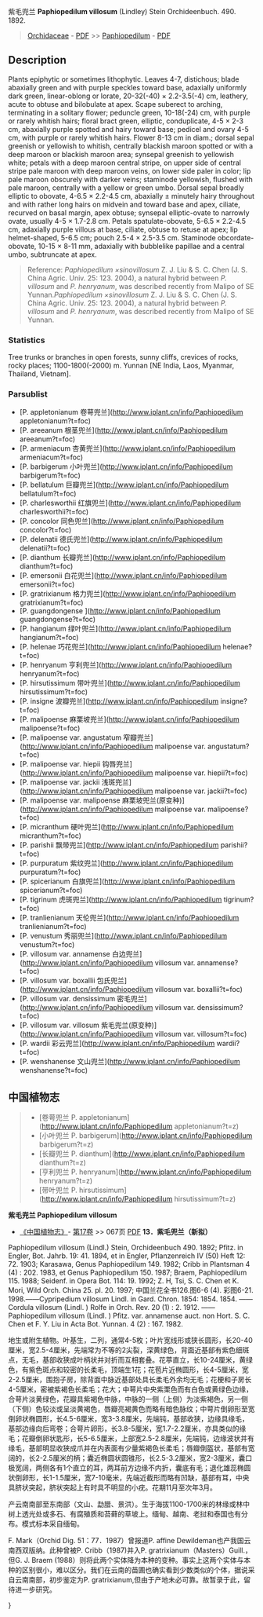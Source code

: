 紫毛兜兰 **Paphiopedilum villosum** (Lindley) Stein Orchideenbuch. 490. 1892.

> [Orchidaceae](http://www.iplant.cn/info/Orchidaceae?t=foc) - [PDF](http://www.iplant.cn/foc/pdf/Orchidaceae.pdf) >> [Paphiopedilum](http://www.iplant.cn/info/Paphiopedilum?t=foc) - [PDF](http://www.iplant.cn/foc/pdf/Paphiopedilum.pdf)
## Description

Plants epiphytic or sometimes lithophytic. Leaves 4-7, distichous; blade abaxially green and with purple speckles toward base, adaxially uniformly dark green, linear-oblong or lorate, 20-32(-40) × 2.2-3.5(-4) cm, leathery, acute to obtuse and bilobulate at apex. Scape suberect to arching, terminating in a solitary flower; peduncle green, 10-18(-24) cm, with purple or rarely whitish hairs; floral bract green, elliptic, conduplicate, 4-5 × 2-3 cm, abaxially purple spotted and hairy toward base; pedicel and ovary 4-5 cm, with purple or rarely whitish hairs. Flower 8-13 cm in diam.; dorsal sepal greenish or yellowish to whitish, centrally blackish maroon spotted or with a deep maroon or blackish maroon area; synsepal greenish to yellowish white; petals with a deep maroon central stripe, on upper side of central stripe pale maroon with deep maroon veins, on lower side paler in color; lip pale maroon obscurely with darker veins; staminode yellowish, flushed with pale maroon, centrally with a yellow or green umbo. Dorsal sepal broadly elliptic to obovate, 4-6.5 × 2.2-4.5 cm, abaxially ± minutely hairy throughout and with rather long hairs on midvein and toward base and apex, ciliate, recurved on basal margin, apex obtuse; synsepal elliptic-ovate to narrowly ovate, usually 4-5 × 1.7-2.8 cm. Petals spatulate-obovate, 5-6.5 × 2.2-4.5 cm, adaxially purple villous at base, ciliate, obtuse to retuse at apex; lip helmet-shaped, 5-6.5 cm; pouch 2.5-4 × 2.5-3.5 cm. Staminode obcordate-obovate, 10-15 × 8-11 mm, adaxially with bubblelike papillae and a central umbo, subtruncate at apex.

> Reference: 
>*Paphiopedilum ×sinovillosum* Z. J. Liu & S. C. Chen (J. S. China Agric. Univ. 25: 123. 2004), a natural hybrid between *P. villosum* and *P. henryanum*, was described recently from Malipo of SE Yunnan.*Paphiopedilum ×sinovillosum* Z. J. Liu & S. C. Chen (J. S. China Agric. Univ. 25: 123. 2004), a natural hybrid between *P. villosum* and *P. henryanum*, was described recently from Malipo of SE Yunnan.

### Statistics
Tree trunks or branches in open forests, sunny cliffs, crevices of rocks, rocky places; 1100-1800(-2000) m. Yunnan [NE India, Laos, Myanmar, Thailand, Vietnam].

### Parsublist

* [P.  appletonianum  卷萼兜兰](http://www.iplant.cn/info/Paphiopedilum appletonianum?t=foc)
* [P.  areeanum  根茎兜兰](http://www.iplant.cn/info/Paphiopedilum areeanum?t=foc)
* [P.  armeniacum  杏黄兜兰](http://www.iplant.cn/info/Paphiopedilum armeniacum?t=foc)
* [P.  barbigerum  小叶兜兰](http://www.iplant.cn/info/Paphiopedilum barbigerum?t=foc)
* [P.  bellatulum  巨瓣兜兰](http://www.iplant.cn/info/Paphiopedilum bellatulum?t=foc)
* [P.  charlesworthii  红旗兜兰](http://www.iplant.cn/info/Paphiopedilum charlesworthii?t=foc)
* [P.  concolor  同色兜兰](http://www.iplant.cn/info/Paphiopedilum concolor?t=foc)
* [P.  delenatii  德氏兜兰](http://www.iplant.cn/info/Paphiopedilum delenatii?t=foc)
* [P.  dianthum  长瓣兜兰](http://www.iplant.cn/info/Paphiopedilum dianthum?t=foc)
* [P.  emersonii  白花兜兰](http://www.iplant.cn/info/Paphiopedilum emersonii?t=foc)
* [P.  gratrixianum  格力兜兰](http://www.iplant.cn/info/Paphiopedilum gratrixianum?t=foc)
* [P.  guangdongense  ](http://www.iplant.cn/info/Paphiopedilum guangdongense?t=foc)
* [P.  hangianum  绿叶兜兰](http://www.iplant.cn/info/Paphiopedilum hangianum?t=foc)
* [P.  helenae  巧花兜兰](http://www.iplant.cn/info/Paphiopedilum helenae?t=foc)
* [P.  henryanum  亨利兜兰](http://www.iplant.cn/info/Paphiopedilum henryanum?t=foc)
* [P.  hirsutissimum  带叶兜兰](http://www.iplant.cn/info/Paphiopedilum hirsutissimum?t=foc)
* [P.  insigne  波瓣兜兰](http://www.iplant.cn/info/Paphiopedilum insigne?t=foc)
* [P.  malipoense  麻栗坡兜兰](http://www.iplant.cn/info/Paphiopedilum malipoense?t=foc)
* [P.  malipoense var. angustatum  窄瓣兜兰](http://www.iplant.cn/info/Paphiopedilum malipoense var. angustatum?t=foc)
* [P.  malipoense var. hiepii  钩唇兜兰](http://www.iplant.cn/info/Paphiopedilum malipoense var. hiepii?t=foc)
* [P.  malipoense var. jackii  浅斑兜兰](http://www.iplant.cn/info/Paphiopedilum malipoense var. jackii?t=foc)
* [P.  malipoense var. malipoense  麻栗坡兜兰(原变种)](http://www.iplant.cn/info/Paphiopedilum malipoense var. malipoense?t=foc)
* [P.  micranthum  硬叶兜兰](http://www.iplant.cn/info/Paphiopedilum micranthum?t=foc)
* [P.  parishii  飘带兜兰](http://www.iplant.cn/info/Paphiopedilum parishii?t=foc)
* [P.  purpuratum  紫纹兜兰](http://www.iplant.cn/info/Paphiopedilum purpuratum?t=foc)
* [P.  spicerianum  白旗兜兰](http://www.iplant.cn/info/Paphiopedilum spicerianum?t=foc)
* [P.  tigrinum  虎斑兜兰](http://www.iplant.cn/info/Paphiopedilum tigrinum?t=foc)
* [P.  tranlienianum  天伦兜兰](http://www.iplant.cn/info/Paphiopedilum tranlienianum?t=foc)
* [P.  venustum  秀丽兜兰](http://www.iplant.cn/info/Paphiopedilum venustum?t=foc)
* [P.  villosum var. annamense  白边兜兰](http://www.iplant.cn/info/Paphiopedilum villosum var. annamense?t=foc)
* [P.  villosum var. boxallii  包氏兜兰](http://www.iplant.cn/info/Paphiopedilum villosum var. boxallii?t=foc)
* [P.  villosum var. densissimum  密毛兜兰](http://www.iplant.cn/info/Paphiopedilum villosum var. densissimum?t=foc)
* [P.  villosum var. villosum  紫毛兜兰(原变种)](http://www.iplant.cn/info/Paphiopedilum villosum var. villosum?t=foc)
* [P.  wardii  彩云兜兰](http://www.iplant.cn/info/Paphiopedilum wardii?t=foc)
* [P.  wenshanense  文山兜兰](http://www.iplant.cn/info/Paphiopedilum wenshanense?t=foc)

## 中国植物志

> * [卷萼兜兰  P.  appletonianum](http://www.iplant.cn/info/Paphiopedilum appletonianum?t=z)
> * [小叶兜兰  P.  barbigerum](http://www.iplant.cn/info/Paphiopedilum barbigerum?t=z)
> * [长瓣兜兰  P.  dianthum](http://www.iplant.cn/info/Paphiopedilum dianthum?t=z)
> * [亨利兜兰  P.  henryanum](http://www.iplant.cn/info/Paphiopedilum henryanum?t=z)
> * [带叶兜兰  P.  hirsutissimum](http://www.iplant.cn/info/Paphiopedilum hirsutissimum?t=z)

**紫毛兜兰 Paphiopedilum villosum**

* [《中国植物志》](http://www.iplant.cn/frps)- [第17卷](http://www.iplant.cn/frps/vol/17) >> 067页 [PDF](http://www.iplant.cn/frps/pdf/17/067a.pdf)
**13．紫毛兜兰（新拟）**

Paphiopedilum villosum (Lindl.) Stein, Orchideenbuch 490. 1892; Pfitz. in Engler, Bot. Jahrb. 19: 41. 1894, et in Engler, Pflanzenreich IV (50) Heft 12: 72. 1903; Karasawa, Genus Paphiopedilum 149. 1982; Cribb in Plantsman 4 (4) : 202. 1983, et Genus Paphiopedilum 150. 1987; Braem, Paphiopedilum 115. 1988; Seidenf. in Opera Bot. 114: 19. 1992; Z. H, Tsi, S. C. Chen et K. Mori, Wild Orch. China 25. pl. 20. 1997; 中国兰花全书126.图6-6 (4). 彩图6-21. 1998.——Cypripedium villosum Lindl. in Gard. Chron. 1854: 1854. 1854. ——Cordula villosum (Lindl. ) Rolfe in Orch. Rev. 20 (1) : 2. 1912. ——Paphiopedilum villosum (Lindl. ) Pfitz. var. annamense auct. non Hort. S. C. Chen et F. Y. Liu in Acta Bot. Yunnan. 4 (2) : 167. 1982.

地生或附生植物。叶基生，二列，通常4-5枚；叶片宽线形或狭长圆形，长20-40厘米，宽2.5-4厘米，先端常为不等的2尖裂，深黄绿色，背面近基部有紫色细斑点，无毛，基部收狭成叶柄状并对折而互相套叠。花葶直立，长10-24厘米，黄绿色，有紫色斑点和较密的长柔毛，顶端生1花；花苞片近椭圆形，长4-5厘米，宽2-2.5厘米，围抱子房，除背面中脉近基部处具长柔毛外余均无毛；花梗和子房长4-5厘米，密被紫褐色长柔毛；花大；中萼片中央紫栗色而有白色或黄绿色边缘，合萼片淡黄绿色，花瓣具紫褐色中脉，中脉的一侧（上侧）为淡紫褐色，另一侧（下侧）色较淡或呈淡黄褐色，唇瓣亮褐黄色而略有暗色脉纹；中萼片倒卵形至宽倒卵状椭圆形，长4.5-6厘米，宽3-3.8厘米，先端钝，基部收狭，边缘具缘毛，基部边缘向后弯卷；合萼片卵形，长3.8-5厘米，宽1.7-2.2厘米，亦具类似的缘毛；花瓣倒卵状匙形，长5-6.5厘米，上部宽2.5-2.8厘米，先端钝，边缘波状并有缘毛，基部明显收狭成爪并在内表面有少量紫褐色长柔毛；唇瓣倒盔状，基部有宽阔的，长2-2.5厘米的柄；囊近椭圆状圆锥形，长2.5-3.2厘米，宽2-3厘米，囊口极宽阔，两侧各有1个直立的耳，两耳前方边缘不内折，囊底有毛；退化雄蕊椭圆状倒卵形，长1-1.5厘米，宽7-10毫米，先端近截形而略有凹缺，基部有耳，中央具脐状突起，脐状突起上有时具不明显的小疣。花期11月至次年3月。

产云南南部至东南部（文山、勐腊、景洪）。生于海拔1100-1700米的林缘或林中树上透光处或多石、有腐殖质和苔藓的草坡上。缅甸、越南、老挝和泰国也有分布。模式标本采自缅甸。

F. Mark（Orchid Dig. 51：77．1987）曾报道P. affine Dewildeman也产我国云南西双版纳。此种曾被P. Cribb（1987)并入P. gratrixianum（Masters）Guill.，但G. J. Braem (1988）则将此两个实体降为本种的变种。事实上这两个实体与本种的区别很小，难以区分。我们在云南的苗圃也确实看到少数类似的个体，据说采自云南南部，初步鉴定为P. gratrixianum,但由于产地未必可靠。故暂录于此，留待进一步研究。

}